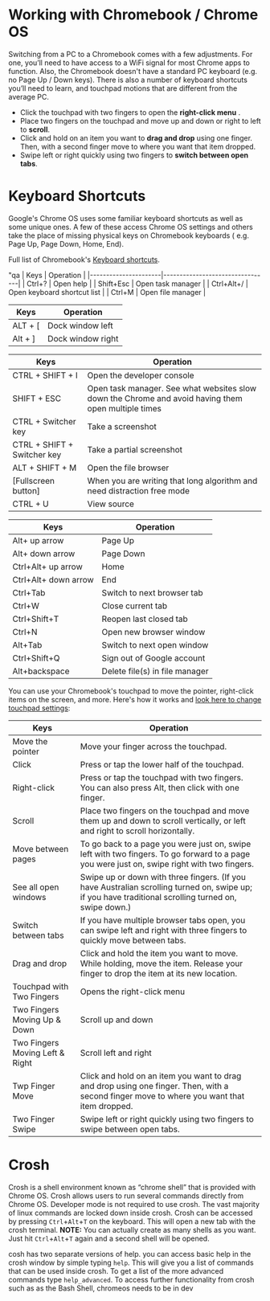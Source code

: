 # Working with Chromebook / Chrome OS
Switching from a PC to a Chromebook comes with a few adjustments.
For one, you’ll need to have access to a WiFi signal for most Chrome apps to function.
Also, the Chromebook doesn't have a standard PC keyboard (e.g. no Page Up / Down keys).
There is also a number of keyboard shortcuts you’ll need to learn,
and touchpad motions that are different from the average PC.

* Click the touchpad with two fingers to open the **right-click menu** .
* Place two fingers on the touchpad and move up and down or right to left to **scroll**.
* Click and hold on an item you want to **drag and drop** using one finger. Then, with a second finger move to where you want that item dropped.
* Swipe left or right quickly using two fingers to **switch between open tabs**.

# Keyboard Shortcuts
Google's Chrome OS uses some familiar keyboard shortcuts as well as some unique ones.
A few of these access Chrome OS settings
and others take the place of missing physical keys on Chromebook keyboards
( e.g. Page Up, Page Down, Home, End).

Full list of Chromebook's [Keyboard shortcuts][42].

"qa
| Keys                 | Operation                       |
|----------------------|---------------------------------|
| Ctrl+?               | Open help                       |
| Shift+Esc            | Open task manager               |
| Ctrl+Alt+/           | Open keyboard shortcut list     |
| Ctrl+M               | Open file manager               |


| Keys                 | Operation                       |
|----------------------|---------------------------------|
| ALT + [              | Dock window left | 50% width    |
| Alt + ]              | Dock window right | 50% width   |


| Keys                 | Operation                       |
|----------------------|---------------------------------|
| CTRL + SHIFT + I     | Open the developer console      |
| SHIFT + ESC          | Open task manager. See what websites slow down the Chrome and avoid having them open multiple times |
| CTRL + Switcher key  | Take a screenshot               |
| CTRL + SHIFT + Switcher key | Take a partial screenshot|
| ALT + SHIFT + M      | Open the file browser           |
| [Fullscreen button]  | When you are writing that long algorithm and need distraction free mode |
| CTRL + U             | View source                     |


| Keys                 | Operation                       |
|----------------------|---------------------------------|
| Alt+ up arrow        | Page Up                         |
| Alt+ down arrow      | Page Down                       |
| Ctrl+Alt+ up arrow   | Home                            |
| Ctrl+Alt+ down arrow | End                             |
| Ctrl+Tab             | Switch to next browser tab      |
| Ctrl+W               | Close current tab               |
| Ctrl+Shift+T         | Reopen last closed tab          |
| Ctrl+N               | Open new browser window         |
| Alt+Tab              | Switch to next open window      |
| Ctrl+Shift+Q         | Sign out of Google account      |
| Alt+backspace        | Delete file(s) in file manager  |

You can use your Chromebook's touchpad to move the pointer,
right-click items on the screen, and more. Here's how it works
and [look here to change touchpad settings][63]:

| Keys                 | Operation                       |
|----------------------|---------------------------------|
| Move the pointer     | Move your finger across the touchpad. |
| Click                | Press or tap the lower half of the touchpad. |
| Right-click          | Press or tap the touchpad with two fingers. You can also press Alt, then click with one finger. |
| Scroll               | Place two fingers on the touchpad and move them up and down to scroll vertically, or left and right to scroll horizontally. |
| Move between pages   | To go back to a page you were just on, swipe left with two fingers. To go forward to a page you were just on, swipe right with two fingers. |
| See all open windows | Swipe up or down with three fingers. (If you have Australian scrolling turned on, swipe up; if you have traditional scrolling turned on, swipe down.) |
| Switch between tabs  | If you have multiple browser tabs open, you can swipe left and right with three fingers to quickly move between tabs. |
| Drag and drop        | Click and hold the item you want to move. While holding, move the item. Release your finger to drop the item at its new location. |
| Touchpad with Two Fingers | Opens the right-click menu |
| Two Fingers Moving Up & Down | Scroll up and down |
| Two Fingers Moving Left & Right | Scroll left and right |
| Twp Finger Move      | Click and hold on an item you want to drag and drop using one finger. Then, with a second finger move to where you want that item dropped. |
| Two Finger Swipe     | Swipe left or right quickly using two fingers to swipe between open tabs. |

# Crosh
Crosh is a shell environment known as “chrome shell”
that is provided with Chrome OS.
Crosh allows users to run several commands directly from Chrome OS.
Developer mode is not required to use crosh.
The vast majority of linux commands are locked down inside crosh.
Crosh can be accessed by pressing `Ctrl`+`Alt`+`T` on the keyboard.
This will open a new tab with the crosh terminal.
**NOTE:** You can actually create as many shells as you want.
Just hit `Ctrl`+`Alt`+`T` again and a second shell will be opened.

cosh has two separate versions of help.
you can access basic help in the crosh window by simple typing `help`.
This will give you a list of commands that can be used inside crosh.
To get a list of the more advanced commands type `help_advanced`.
To access further functionality from crosh such as as the Bash Shell,
chromeos needs to be in dev




[42]:https://support.google.com/chromebook/answer/183101?hl=en&source=genius-rts
[63]:https://support.google.com/chromebook/answer/1047367?hl=en&ref_topic=2589149
